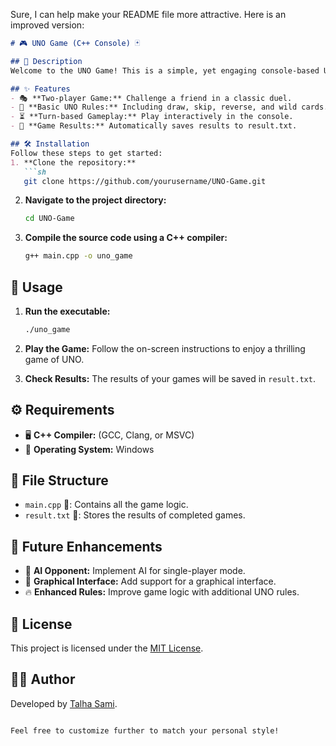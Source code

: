 Sure, I can help make your README file more attractive. Here is an improved version:

```markdown
# 🎮 UNO Game (C++ Console) 🃏

## 📌 Description
Welcome to the UNO Game! This is a simple, yet engaging console-based UNO game implemented in C++. It runs entirely in the terminal and adheres to basic UNO rules. Enjoy the thrill of UNO right from your console!

## ✨ Features
- 🎭 **Two-player Game:** Challenge a friend in a classic duel.
- 🔄 **Basic UNO Rules:** Including draw, skip, reverse, and wild cards.
- ⏳ **Turn-based Gameplay:** Play interactively in the console.
- 📝 **Game Results:** Automatically saves results to result.txt.

## 🛠 Installation
Follow these steps to get started:
1. **Clone the repository:**
   ```sh
   git clone https://github.com/yourusername/UNO-Game.git
   ```

2. **Navigate to the project directory:**
   ```sh
   cd UNO-Game
   ```

3. **Compile the source code using a C++ compiler:**
   ```sh
   g++ main.cpp -o uno_game
   ```

## 🚀 Usage
1. **Run the executable:**
   ```sh
   ./uno_game
   ```

2. **Play the Game:**
   Follow the on-screen instructions to enjoy a thrilling game of UNO.

3. **Check Results:**
   The results of your games will be saved in `result.txt`.

## ⚙ Requirements
- 🖥 **C++ Compiler:** (GCC, Clang, or MSVC)
- 🏁 **Operating System:** Windows

## 📂 File Structure
- `main.cpp` 📜: Contains all the game logic.
- `result.txt` 📝: Stores the results of completed games.

## 🚧 Future Enhancements
- 🤖 **AI Opponent:** Implement AI for single-player mode.
- 🎨 **Graphical Interface:** Add support for a graphical interface.
- 🔥 **Enhanced Rules:** Improve game logic with additional UNO rules.

## 📜 License
This project is licensed under the [MIT License](LICENSE).

## 👨‍💻 Author
Developed by [Talha Sami](https://github.com/yourusername).

```

Feel free to customize further to match your personal style!
